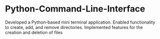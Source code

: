 # Python-Command-Line-Interface
Developed a Python-based mini terminal application. Enabled functionality to create, add, and remove directories. Implemented features for the creation and deletion of files
